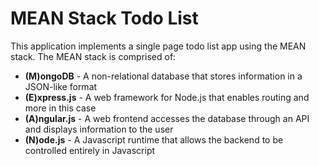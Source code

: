 # MEAN Stack Todo List

This application implements a single page todo list app using the MEAN stack. The MEAN stack is comprised of:

* **(M)ongoDB** - A non-relational database that stores information in a JSON-like format
* **(E)xpress.js** - A web framework for Node.js that enables routing and more in this case
* **(A)ngular.js** - A web frontend accesses the database through an API and displays information to the user
* **(N)ode.js** - A Javascript runtime that allows the backend to be controlled entirely in Javascript